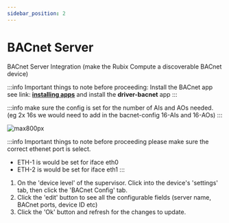 ```yaml
---
sidebar_position: 2
---
```


# BACnet Server

BACnet Server Integration (make the Rubix Compute a discoverable BACnet device)

:::info
Important things to note before proceeding:
Install the BACnet app see link: **[installing apps](../setup/apps.md)** and install the **driver-bacnet** app
:::

:::info
make sure the config is set for the number of AIs and AOs needed. (eg 2x 16s we would need to add in the bacnet-config
16-AIs and 16-AOs)
:::


![max800px](img/bacnet-config.gif)


:::info Important things to note before proceeding
please make sure the correct ethenet port is select.
* ETH-1 is would be set for iface eth0
* ETH-2 is would be set for iface eth1
:::

1. On the 'device level' of the supervisor. Click into the device's 'settings' tab, then click the 'BACnet Config' tab.
2. Click the 'edit' button to see all the configurable fields (server name, BACnet ports, device ID etc)
3. Click the 'Ok' button and refresh for the changes to update. 
